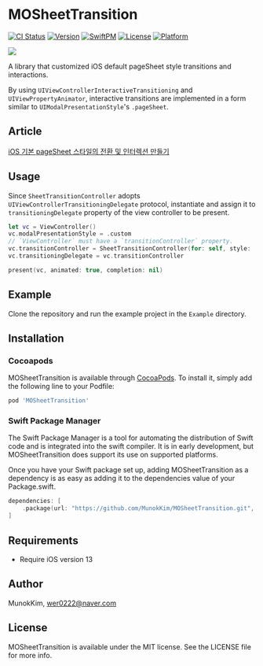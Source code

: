 # MOSheetTransition

[![CI Status](https://img.shields.io/travis/MunokKim/MOSheetTransition.svg?style=flat)](https://travis-ci.org/MunokKim/MOSheetTransition)
[![Version](https://img.shields.io/cocoapods/v/MOSheetTransition.svg?style=flat)](https://cocoapods.org/pods/MOSheetTransition)
[![SwiftPM](https://img.shields.io/badge/SPM-supported-DE5C43.svg?style=flat)](https://swift.org/package-manager/)
[![License](https://img.shields.io/cocoapods/l/MOSheetTransition.svg?style=flat)](https://cocoapods.org/pods/MOSheetTransition)
[![Platform](https://img.shields.io/cocoapods/p/MOSheetTransition.svg?style=flat)](https://cocoapods.org/pods/MOSheetTransition)

![](./Images/example.gif)

A library that customized iOS default pageSheet style transitions and interactions.

By using `UIViewControllerInteractiveTransitioning` and `UIViewPropertyAnimator`, interactive transitions are implemented in a form similar to `UIModalPresentationStyle`'s `.pageSheet`.

## Article

[iOS 기본 pageSheet 스타일의 전환 및 인터렉션 만들기](https://medium.com/@shoveler/ios-%EA%B8%B0%EB%B3%B8-pagesheet-%EC%8A%A4%ED%83%80%EC%9D%BC%EC%9D%98-%EC%A0%84%ED%99%98-%EB%B0%8F-%EC%9D%B8%ED%84%B0%EB%A0%89%EC%85%98-%EB%A7%8C%EB%93%A4%EA%B8%B0-8f7607d211ef?source=friends_link&sk=77d55b62906280889b549d28be464806)

## Usage

Since `SheetTransitionController` adopts `UIViewControllerTransitioningDelegate` protocol, instantiate and assign it to `transitioningDelegate` property of the view controller to be present.
```swift
let vc = ViewController()
vc.modalPresentationStyle = .custom
// `ViewController` must have a `transitionController` property.
vc.transitionController = SheetTransitionController(for: self, style: .original)
vc.transitioningDelegate = vc.transitionController

present(vc, animated: true, completion: nil)
```

## Example

Clone the repository and run the example project in the `Example` directory.

## Installation

### Cocoapods

MOSheetTransition is available through [CocoaPods](https://cocoapods.org). To install
it, simply add the following line to your Podfile:

```ruby
pod 'MOSheetTransition'
```

### Swift Package Manager

The Swift Package Manager is a tool for automating the distribution of Swift code and is integrated into the swift compiler. It is in early development, but MOSheetTransition does support its use on supported platforms.

Once you have your Swift package set up, adding MOSheetTransition as a dependency is as easy as adding it to the dependencies value of your Package.swift.

```swift
dependencies: [
    .package(url: "https://github.com/MunokKim/MOSheetTransition.git", .upToNextMajor(from: "0.2.0"))
]
```

## Requirements
- Require iOS version 13

## Author

MunokKim, wer0222@naver.com

## License

MOSheetTransition is available under the MIT license. See the LICENSE file for more info.
